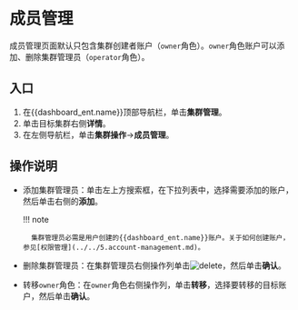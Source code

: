 # 成员管理

成员管理页面默认只包含集群创建者账户（`owner`角色）。`owner`角色账户可以添加、删除集群管理员（`operator`角色）。

## 入口

1. 在{{dashboard_ent.name}}顶部导航栏，单击**集群管理**。
2. 单击目标集群右侧**详情**。
3. 在左侧导航栏，单击**集群操作**->**成员管理**。

## 操作说明

- 添加集群管理员：单击左上方搜索框，在下拉列表中，选择需要添加的账户，然后单击右侧的**添加**。
  
  !!! note

        集群管理员必需是用户创建的{{dashboard_ent.name}}账户。关于如何创建账户，参见[权限管理](../../5.account-management.md)。

- 删除集群管理员：在集群管理员右侧操作列单击![delete](https://docs-cdn.nebula-graph.com.cn/figures/alert_delete_cn.png)，然后单击**确认**。

- 转移`owner`角色：在`owner`角色右侧操作列，单击**转移**，选择要转移的目标账户，然后单击**确认**。